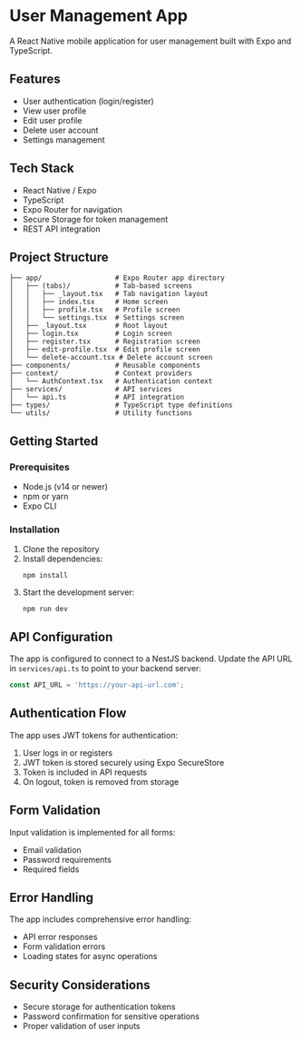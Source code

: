 # User Management App

A React Native mobile application for user management built with Expo and TypeScript.

## Features

- User authentication (login/register)
- View user profile
- Edit user profile
- Delete user account
- Settings management

## Tech Stack

- React Native / Expo
- TypeScript
- Expo Router for navigation
- Secure Storage for token management
- REST API integration

## Project Structure

```
├── app/                  # Expo Router app directory
│   ├── (tabs)/           # Tab-based screens
│   │   ├── _layout.tsx   # Tab navigation layout
│   │   ├── index.tsx     # Home screen
│   │   ├── profile.tsx   # Profile screen
│   │   └── settings.tsx  # Settings screen
│   ├── _layout.tsx       # Root layout
│   ├── login.tsx         # Login screen
│   ├── register.tsx      # Registration screen
│   ├── edit-profile.tsx  # Edit profile screen
│   └── delete-account.tsx # Delete account screen
├── components/           # Reusable components
├── context/              # Context providers
│   └── AuthContext.tsx   # Authentication context
├── services/             # API services
│   └── api.ts            # API integration
├── types/                # TypeScript type definitions
└── utils/                # Utility functions
```

## Getting Started

### Prerequisites

- Node.js (v14 or newer)
- npm or yarn
- Expo CLI

### Installation

1. Clone the repository
2. Install dependencies:
   ```
   npm install
   ```
3. Start the development server:
   ```
   npm run dev
   ```

## API Configuration

The app is configured to connect to a NestJS backend. Update the API URL in `services/api.ts` to point to your backend server:

```typescript
const API_URL = 'https://your-api-url.com';
```

## Authentication Flow

The app uses JWT tokens for authentication:

1. User logs in or registers
2. JWT token is stored securely using Expo SecureStore
3. Token is included in API requests
4. On logout, token is removed from storage

## Form Validation

Input validation is implemented for all forms:
- Email validation
- Password requirements
- Required fields

## Error Handling

The app includes comprehensive error handling:
- API error responses
- Form validation errors
- Loading states for async operations

## Security Considerations

- Secure storage for authentication tokens
- Password confirmation for sensitive operations
- Proper validation of user inputs